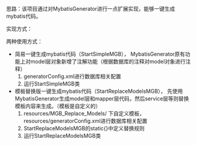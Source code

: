 思路：该项目通过对MybatisGenerator进行一点扩展实现，能够一键生成mybatis代码。  

实现方式： 
   
两种使用方式：
- 简易一键生成mybatis代码（StartSimpleMGB），  MybatisGenerator原有功能上对model层对象新增了注解功能（根据数据库的注释对model对象进行注释）
    1. generatorConfig.xml进行数据库相关配置
    2. 运行StartSimpleMGB类
- 模板替换版一键生成mybatis代码（StartReplaceModelsMGB），
 先使用MybatisGenerator生成model层和mapper层代码，然后service层等则替换模板内容来生成。（模板是自定义的）
    1. resources/MGB_Replace_Models/ 下自定义模板，resources/generatorConfig.xml进行数据库相关配置
    2. StartReplaceModelsMGB的static{}中定义替换规则
    3. 运行StartReplaceModelsMGB类